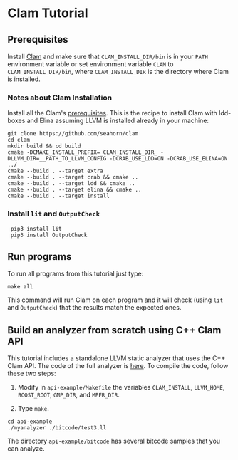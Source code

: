 # Clam Tutorial #

## Prerequisites ##

Install [Clam](https://github.com/seahorn/crab-llvm#requirements-for-compiling-from-sources) and make sure that `CLAM_INSTALL_DIR/bin` is in your `PATH` environment variable or set environment variable `CLAM` to `CLAM_INSTALL_DIR/bin`, where `CLAM_INSTALL_DIR` is the directory where Clam is installed. 

### Notes about Clam Installation ###

Install all the Clam's [prerequisites](https://github.com/seahorn/clam#requirements-for-compiling-from-sources).
This is the recipe to install Clam with ldd-boxes and Elina assuming LLVM is installed already in your machine:

```
git clone https://github.com/seahorn/clam 
cd clam
mkdir build && cd build
cmake -DCMAKE_INSTALL_PREFIX=_CLAM_INSTALL_DIR_ -DLLVM_DIR=__PATH_TO_LLVM_CONFIG -DCRAB_USE_LDD=ON -DCRAB_USE_ELINA=ON ../
cmake --build . --target extra                 
cmake --build . --target crab && cmake ..
cmake --build . --target ldd && cmake ..
cmake --build . --target elina && cmake ..
cmake --build . --target install 
```
### Install `lit` and `OutputCheck` ###

```
 pip3 install lit
 pip3 install OutputCheck
```

## Run programs ##

To run all programs from this tutorial just type:

``` 
make all
```

This command will run Clam on each program and it will check (using `lit` and `OutputCheck`) that the results match the expected ones. 


## Build an analyzer from scratch using C++ Clam API ##

This tutorial includes a standalone LLVM static analyzer that uses the
C++ Clam API. The code of the full analyzer
is
[here](https://github.com/caballa/clam-tutorial/blob/master/api-example/myanalyzer.cpp).
To compile the code, follow these two steps:

1. Modify in `api-example/Makefile` the variables `CLAM_INSTALL`,
   `LLVM_HOME`, `BOOST_ROOT`, `GMP_DIR`, and `MPFR_DIR`.

2. Type `make`.

```
cd api-example
./myanalyzer ./bitcode/test3.ll
```

The directory `api-example/bitcode` has several bitcode samples that you can analyze.



